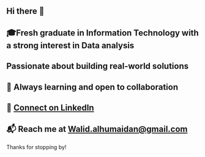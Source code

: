 ## Hi there 👋
##  🎓Fresh graduate in Information Technology with a strong interest in Data analysis
##  Passionate about building real-world solutions
## 🚀 Always learning and open to collaboration
## 🔗 [Connect on LinkedIn](https://www.linkedin.com/in/walid-alqurashi-125316348/)  
## 📬 Reach me at Walid.alhumaidan@gmail.com
Thanks for stopping by!
